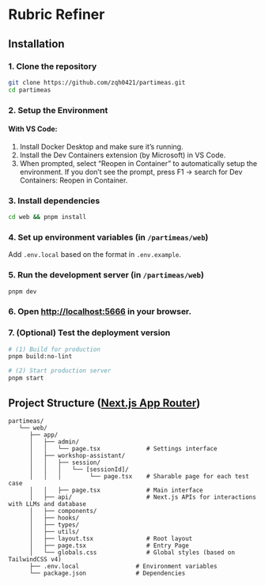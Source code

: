 # Rubric Refiner

## Installation

### 1. Clone the repository

```bash
git clone https://github.com/zqh0421/partimeas.git
cd partimeas
```

### 2. Setup the Environment

#### With VS Code:

1. Install Docker Desktop and make sure it’s running.
2. Install the Dev Containers extension (by Microsoft) in VS Code.
3. When prompted, select “Reopen in Container” to automatically setup the environment. If you don’t see the prompt, press F1 → search for Dev Containers: Reopen in Container.

### 3. Install dependencies

```bash
cd web && pnpm install
```

### 4. Set up environment variables (in `/partimeas/web`)

Add `.env.local` based on the format in `.env.example`.

### 5. Run the development server (in `/partimeas/web`)

```bash
pnpm dev
```

### 6. Open [http://localhost:5666](http://localhost:5666) in your browser.

### 7. (Optional) Test the deployment version

```bash
# (1) Build for production
pnpm build:no-lint

# (2) Start production server
pnpm start
```

## Project Structure ([Next.js App Router](https://nextjs.org/docs/app/getting-started/project-structure))

```
partimeas/
   └── web/
      ├── app/
      │   ├── admin/
      │   │   └── page.tsx             # Settings interface
      │   ├── workshop-assistant/
      │   │   ├── session/
      │   │   │   └── [sessionId]/
      │   │   │        └── page.tsx    # Sharable page for each test case
      │   │   ├── page.tsx             # Main interface
      │   ├── api/                     # Next.js APIs for interactions with LLMs and database
      │   ├── components/
      │   ├── hooks/
      │   ├── types/
      │   ├── utils/
      │   ├── layout.tsx               # Root layout
      │   ├── page.tsx                 # Entry Page
      │   └── globals.css              # Global styles (based on TailwindCSS v4)
      ├── .env.local                # Environment variables
      └── package.json              # Dependencies
```
